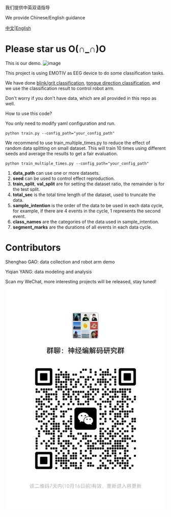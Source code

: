 我们提供中英双语指导

We provide Chinese/English guidance

[中文](readme.md)|[English](readme_en.md)

# Please star us O(∩_∩)O

This is our demo.
![image](demo/demo-eeg-robot-arm-drink-water.gif)

This project is using EMOTIV as EEG device to do some classification tasks.

We have done [blink/grit classification](fig/blink_girt_3s_still_10min_3classifications_0903), [tongue direction classification](tongue/img.png),
and we use the classification result to control robot arm.

Don't worry if you don't have data, which are all provided in this repo as well.


How to use this code?

You only need to modify yaml configuration and run. 

```shell
python train.py --config_path="your_config_path"
```

We recommend to use train_multiple_times.py to reduce the effect of random data splitting on small dataset.
This will train 10 times using different seeds and average the results to get a fair evaluation.
```shell
python train_multiple_times.py --config_path="your_config_path"
```

1. **data_path** can use one or more datasets.
2. **seed** can be used to control effect reproduction.
3. **train_split**, **val_split** are for setting the dataset ratio, the remainder is for the test split.
4. **total_sec** is the total time length of the dataset, used to truncate the data.
5. **sample_intention** is the order of the data to be used in each data cycle, for example, if there are 4 events in the cycle, 1 represents the second event.
6. **class_names** are the categories of the data used in sample_intention.
7. **segment_marks** are the durations of all events in each data cycle.

# Contributors

Shenghao GAO: data collection and robot arm demo

Yiqian YANG: data modeling and analysis


Scan my WeChat, more interesting projects will be released, stay tuned!

![image](contact/915ceda980134e4ff679c8c6bea5fe1.jpg)